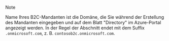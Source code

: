> [!NOTE]
> Name Ihres B2C-Mandanten ist die Domäne, die Sie während der Erstellung des Mandanten eingegeben und auf dem Blatt "Directory" im Azure-Portal angezeigt werden.  In der Regel der Abschnitt endet mit dem Suffix `.onmicrosoft.com`, z. B. `contosob2c.onmicrosoft.com`.
> 
> 

